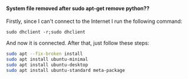 
#### System file removed after sudo apt-get remove python??

Firstly, since I can't connect to the Internet I run the following command:

```sudo dhclient -r;sudo dhclient ```

And now it is connected. After that, just follow these steps:
```bash
sudo apt --fix-broken install
sudo apt install ubuntu-minimal
sudo apt install ubuntu-desktop
sudo apt install ubuntu-standard meta-package
```
